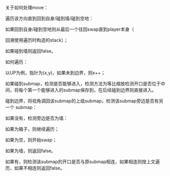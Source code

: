 关于如何处理move：

遍历该方向直到回到自身/碰到墙/碰到空地：

如果回到自身/碰到空地则从最后一个往回swap直到player本身（

回溯使用遍历时构造的stack）；

如果碰到墙则返回false。



如何遍历：

以UP为例，指针为(x,y)，如果未到边界，则x++；

如果碰到submap，检测是否能够进入，检测方法为等比缩放检测开口是否位于中间，将每个第一个能够进入的submap保存到，在后续碰到边界则直接进入。

碰到边界，将视角调回该submap的上级submap，检测该submap旁边是否有另一个 submap：

如果没有，检测旁边是否为墙：

如果为箱子，则继续遍历；

如果为空，则开始swap；

如果为墙，则返回false。

如果有，则检测该submap的开口是否与原submap相连，如果相连则按上文遍历，如果不相连则返回false。